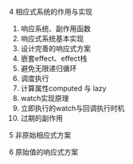 4 相应式系统的作用与实现

1. 响应系统、副作用函数
2. 响应式系统基本实现
3. 设计完善的响应式方案
5. 嵌套effect、effect栈
6. 避免无限递归循环
7. 调度执行
8. 计算属性computed 与 lazy
9. watch实现原理
10. 立即执行的watch与回调执行时机
11. 过期的副作用

5 非原始相应式方案

6 原始值的响应式方案
